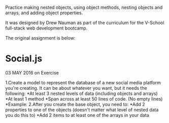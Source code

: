 Practice making nested objects, using object methods, nesting objects and arrays, and adding object properties.

It was designed by Drew Nauman as part of the curriculum for the V-School full-stack web development bootcamp.


The original assignment is below:

# Social.js
03 MAY 2016 on Exercise

1.Create a model to represent the database of a new social media platform you're creating. It can be about whatever you want, but it needs the following:
  *At least 3 nested levels of data (including objects and arrays)
  *At least 1 method
  *Span across at least 50 lines of code. (No empty lines)
  *Example:
2.After you create the base object, you need to:
  *Add 2 properties to one of the objects (doesn't matter what level of nested data you do this to)
  *Add 2 items to at least one of the arrays in your data